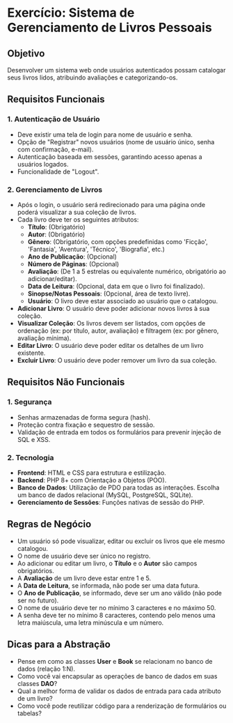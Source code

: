 # Exercício: Sistema de Gerenciamento de Livros Pessoais

## Objetivo
Desenvolver um sistema web onde usuários autenticados possam catalogar seus livros lidos, atribuindo avaliações e categorizando-os.

## Requisitos Funcionais

### 1. Autenticação de Usuário
- Deve existir uma tela de login para nome de usuário e senha.
- Opção de "Registrar" novos usuários (nome de usuário único, senha com confirmação, e-mail).
- Autenticação baseada em sessões, garantindo acesso apenas a usuários logados.
- Funcionalidade de "Logout".

### 2. Gerenciamento de Livros
- Após o login, o usuário será redirecionado para uma página onde poderá visualizar a sua coleção de livros.
- Cada livro deve ter os seguintes atributos:
  - **Título**: (Obrigatório)
  - **Autor**: (Obrigatório)
  - **Gênero**: (Obrigatório, com opções predefinidas como 'Ficção', 'Fantasia', 'Aventura', 'Técnico', 'Biografia', etc.)
  - **Ano de Publicação**: (Opcional)
  - **Número de Páginas**: (Opcional)
  - **Avaliação**: (De 1 a 5 estrelas ou equivalente numérico, obrigatório ao adicionar/editar).
  - **Data de Leitura**: (Opcional, data em que o livro foi finalizado).
  - **Sinopse/Notas Pessoais**: (Opcional, área de texto livre).
  - **Usuário**: O livro deve estar associado ao usuário que o catalogou.
- **Adicionar Livro**: O usuário deve poder adicionar novos livros à sua coleção.
- **Visualizar Coleção**: Os livros devem ser listados, com opções de ordenação (ex: por título, autor, avaliação) e filtragem (ex: por gênero, avaliação mínima).
- **Editar Livro**: O usuário deve poder editar os detalhes de um livro existente.
- **Excluir Livro**: O usuário deve poder remover um livro da sua coleção.

## Requisitos Não Funcionais

### 1. Segurança
- Senhas armazenadas de forma segura (hash).
- Proteção contra fixação e sequestro de sessão.
- Validação de entrada em todos os formulários para prevenir injeção de SQL e XSS.

### 2. Tecnologia
- **Frontend**: HTML e CSS para estrutura e estilização.
- **Backend**: PHP 8+ com Orientação a Objetos (POO).
- **Banco de Dados**: Utilização de PDO para todas as interações. Escolha um banco de dados relacional (MySQL, PostgreSQL, SQLite).
- **Gerenciamento de Sessões**: Funções nativas de sessão do PHP.

## Regras de Negócio
- Um usuário só pode visualizar, editar ou excluir os livros que ele mesmo catalogou.
- O nome de usuário deve ser único no registro.
- Ao adicionar ou editar um livro, o **Título** e o **Autor** são campos obrigatórios.
- A **Avaliação** de um livro deve estar entre 1 e 5.
- A **Data de Leitura**, se informada, não pode ser uma data futura.
- O **Ano de Publicação**, se informado, deve ser um ano válido (não pode ser no futuro).
- O nome de usuário deve ter no mínimo 3 caracteres e no máximo 50.
- A senha deve ter no mínimo 8 caracteres, contendo pelo menos uma letra maiúscula, uma letra minúscula e um número.

## Dicas para a Abstração
- Pense em como as classes **User** e **Book** se relacionam no banco de dados (relação 1:N).
- Como você vai encapsular as operações de banco de dados em suas classes **DAO**?
- Qual a melhor forma de validar os dados de entrada para cada atributo de um livro?
- Como você pode reutilizar código para a renderização de formulários ou tabelas?

